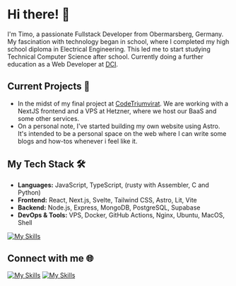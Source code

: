# Hi there! 👋

I'm Timo, a passionate Fullstack Developer from Obermarsberg, Germany. My fascination with technology began in school, where I completed my high school diploma in Electrical Engineering. This led me to start studying Technical Computer Science after school. Currently doing a further education as a Web Developer at [DCI](https://digitalcareerinstitute.org/de/courses/web-development).

## Current Projects 🚀
- In the midst of my final project at [CodeTriumvirat](https://github.com/orgs/CodeTriumvirat/repositories). We are working with a NextJS frontend and a VPS at Hetzner, where we host our BaaS and some other services. 
- On a personal note, I've started building my own website using Astro. It's intended to be a personal space on the web where I can write some blogs and how-tos whenever i feel like it.

## My Tech Stack 🛠
- **Languages:** JavaScript, TypeScript, (rusty with Assembler, C and Python)
- **Frontend:** React, Next.js, Svelte, Tailwind CSS, Astro, Lit, Vite
- **Backend:** Node.js, Express, MongoDB, PostgreSQL, Supabase
- **DevOps & Tools:** VPS, Docker, GitHub Actions, Nginx, Ubuntu, MacOS, Shell
  
[![My Skills](https://skillicons.dev/icons?i=js,ts,html,css,svelte,tailwind,lit,vite,nodejs,express,mongodb,postgres,supabase,docker,github,githubactions,nginx,ubuntu,apple,bash,nextjs,ai,wordpress)](https://skillicons.dev)

## Connect with me 🌐
[![My Skills](https://skillicons.dev/icons?i=linkedin)](https://linkedin.com/in/timobickmann)
[![My Skills](https://skillicons.dev/icons?i=discord)](https://discord.com/users/378936566652862475)
